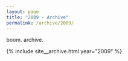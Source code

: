```yaml
---
layout: page
title: "2009 - Archive"
permalink: /archive/2009/
---
```

boom. archive.

{% include site__archive.html year="2009" %}